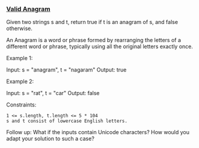 ### [Valid Anagram](https://leetcode.com/problems/valid-anagram)
Given two strings s and t, return true if t is an anagram of s, and false otherwise.

An Anagram is a word or phrase formed by rearranging the letters of a different word or phrase, typically using all the original letters exactly once.

 

Example 1:

Input: s = "anagram", t = "nagaram"
Output: true

Example 2:

Input: s = "rat", t = "car"
Output: false

 

Constraints:

    1 <= s.length, t.length <= 5 * 104
    s and t consist of lowercase English letters.

 

Follow up: What if the inputs contain Unicode characters? How would you adapt your solution to such a case?
